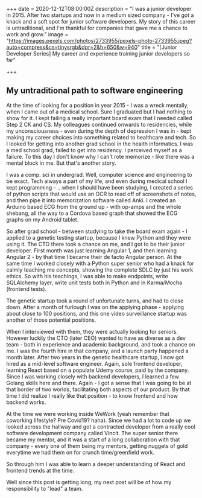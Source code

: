 +++
date = 2020-12-12T08:00:00Z
description = "I was a junior developer in 2015. After two startups and now in a   medium sized company - I've got a knack and a soft spot for junior software   developers. My story of this career is untraditional, and I'm thankful for   companies that gave me a chance to work and grow."
image = "https://images.pexels.com/photos/2733955/pexels-photo-2733955.jpeg?auto=compress&cs=tinysrgb&dpr=2&h=650&w=940"
title = "[Junior Developer Series] My career and experience training junior developers so far"

+++
## My untraditional path to software engineering
At the time of  looking for a position in year 2015 - I was a wreck mentally, when I came out of a medical school. Sure I graduated but I had nothing to show for it. I kept failing a really important board exam that I needed called Step 2 CK and CS. My colleagues continued onwards to residencies, while my unconsciousness - even during the depth of depression I was in - kept making my career choices into something related to healthcare and tech. So I looked for getting into another grad school in the health informatics. I was a med school grad, failed to get into residency. I perceived myself as a failure. To this day I don't know why I can't rote memorize - like there was a mental block in me. But that's another story.

I was a comp. sci in undergrad. Well, computer science and engineering to be exact. Tech always a part of my life, and even during medical school I kept programming - ...when I should have been studying, I created a series of python scripts that would use an OCR to read off of screenshots of notes, and then pipe it into memorization software called Anki. I created an Arduino based ECG from the ground up - with op-amps and the whole shebang, all the way to a Cordova based graph that showed the ECG graphs on my Android tablet.

So after grad school - between studying to take the board exam again - I applied to a genetic testing startup, because I knew Python and they were using it. The CTO there took a chance on me, and I got to be their junior developer. First month was just learning Angular 1, and then learning Angular 2 - by that time I became their de facto Angular person. At the same time I worked closely with a Python super senior who had a knack for calmly teaching me concepts, showing the complete SDLC by just his work ethics. So with his teachings, I was able to make endpoints, write SQLAlchemy layer, write unit tests both in Python and in Karma/Mocha (frontend tests).

The genetic startup took a round of unfortunate turns, and had to close down. After a month of furlough I was on the applying phase - applying about close to 100 positions, and this one video surveillance startup was another of those potential positions.

When I interviewed with them, they were actually looking for seniors. However luckily the CTO (later CEO) wanted to have as diverse as a dev team - both in experience and academic background, and took a chance on me. I was the fourth hire in that company, and a launch party happened a month later. After two years in the genetic healthcare startup, I now got hired as a mid-level software engineer. Again, sole frontend developer, learning React based on a populate Udemy course, paid by the company. Since I was working closely with backend developers, I learned a few Golang skills here and there. Again - I got a sense that I was going to be at that border of two worlds, facilitating both aspects of our product. By that time I did realize I really like that position - to know frontend and how backend works.

At the time we were working inside WeWork (yeah remember that coworking lifestyle? Pre Covid19? haha). Since we had a lot to code up we looked across the hallway and got a contracted developer from a really cool software development company called Vincit. The super senior there became my mentor, and it was a start of a long collaboration with that company - every one of them being my mentors, getting nuggets of gold everytime we had them on for crunch time/greenfield work.

So through him I was able to learn a deeper understanding of React and frontend trends at the time.

Well since this post is getting long, my next post will be of how my responsibility to "lead" a team.